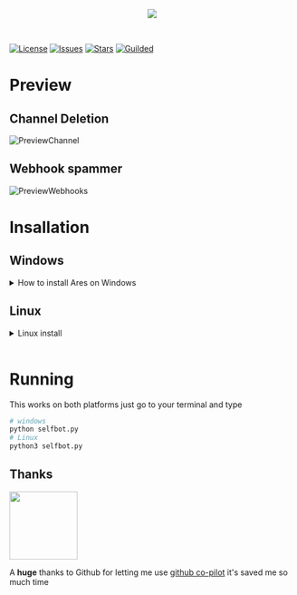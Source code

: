 <p align="center">
  <a href="https://daddie.dev">
    <img src="https://i.imgur.com/ob8Mb1U.png" max-height="500">
  </a>
</p>

&nbsp;


[![License]][License Link]
[![Issues]][Issues Link]
[![Stars]][Stars Link]
[![Guilded]][Guilded Link]


[License]: https://img.shields.io/github/license/GoByeBye/Ares?color=red&style=for-the-badge
[License Link]: https://github.com/GoByeBye/Ares/blob/master/LICENSE

[Issues]: https://img.shields.io/github/issues/GoByeBye/Ares?color=red&style=for-the-badge
[Issues Link]: https://github.com/GoByeBye/Ares/issues

[Stars]: https://img.shields.io/github/stars/GoByeBye/Ares?color=red&style=for-the-badge
[Stars Link]: https://github.com/GoByeBye/Ares/stargazers

[Guilded]: https://img.shields.io/discord/743205482507927568?color=red&label=Guilded&style=for-the-badge
[Guilded Link]: https://www.guilded.gg/i/wEwg53qE?cid=b2702bb9-2449-4991-9628-aea091b41a4f&intent=announcement

[PreviewChannel]: https://github.com/GoByeBye/Ares/blob/master/previews/hd8uBnWdsy.gif

[PreviewWebhooks]: https://github.com/GoByeBye/Ares/blob/master/previews/gjUfy4olis.gif

# Preview

## Channel Deletion
  ![PreviewChannel]
  
## Webhook spammer
  ![PreviewWebhooks]
# Insallation
## Windows
<Details>
  <Summary>
  How to install Ares on Windows
  </Summary>

On windows, you simply run install.bat and it will attempt to install all the pre-requisites automatically. By attempting to use python without having to rely on PATH

If the script fails make sure you have both python and pip added to PATH.
You can make sure you've done this by running the python installer again and checking the checkbox that says `Add python 3.X to PATH` (See image below)
![Python installer](https://i.imgur.com/kStHlBg.png)

### Ez install from terminal
```batch
git clone https://github.com/GoByeBye/Ares.git
cd Ares
install.bat
```
</Details>


## Linux
<Details>
  <Summary> Linux install </Summary>
On linux it's a little bit different. You need to install python3 and pip3.
You can try to run the install script located in .\install.sh NOTE: this script is not tested

### How to run install.sh
```bash
# Download Ares
git clone https://github.com/GoByeBye/Ares.git
cd Ares
# Install requirements
sudo chmod +x ./install.sh
sudo ./install.sh
```
</Details>
&nbsp;

# Running
This works on both platforms just go to your terminal and type
```bash
# windows
python selfbot.py
# Linux
python3 selfbot.py
```


## Thanks
<!-- Github logo -->
<a href="https://github.com/"><img src=https://github.githubassets.com/images/modules/logos_page/Octocat.png width=120></a>

A **huge** thanks to Github for letting me use [github co-pilot](https://copilot.github.com) it's saved me so much time
